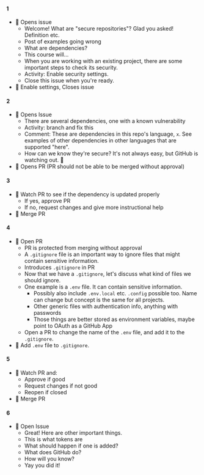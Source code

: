 #### 1
- 🤖 Opens issue
    - Welcome! What are "secure repositories"? Glad you asked! Definition etc.
    - Post of examples going wrong
    - What are dependencies?
    - This course will...
    - When you are working with an existing project, there are some important steps to check its security.
    - Activity: Enable security settings.
    - Close this issue when you're ready.
- 👤 Enable settings, Closes issue

#### 2
- 🤖 Opens Issue
    - There are several dependencies, one with a known vulnerability
    - Activity: branch and fix this
    - Comment: These are dependencies in this repo's language, `x`. See examples of other dependencies in other languages that are supported "here".
    - How can we know they're secure? It's not always easy, but GitHub is watching out. 👀
- 👤 Opens PR (PR should not be able to be merged without approval)

#### 3
- 🤖 Watch PR to see if the dependency is updated properly
    - If yes, approve PR
    - If no, request changes and give more instructional help
- 👤 Merge PR

#### 4
- 🤖 Open PR
    - PR is protected from merging without approval
    - A `.gitignore` file is an important way to ignore files that might contain sensitive information.
    - Introduces `.gitignore` in PR
    - Now that we have a `.gitignore`, let's discuss what kind of files we should ignore.
    - One example is a `.env` file. It can contain sensitive information.
      - Possibly also include `.env.local` etc. `.config` possible too. Name can change but concept is the same for all projects.
      - Other generic files with authentication info, anything with passwords
      - Those things are better stored as environment variables, maybe point to OAuth as a GitHub App
    - Open a PR to change the name of the `.env` file, and add it to the `.gitignore`.
- 👤 Add `.env` file to `.gitignore`.

#### 5
- 🤖 Watch PR and:
  - Approve if good
  - Request changes if not good
  - Reopen if closed
- 👤 Merge PR

#### 6
- 🤖 Open Issue
    - Great! Here are other important things.
    - This is what tokens are
    - What should happen if one is added?
    - What does GitHub do?
    - How will you know?
    - Yay you did it!
